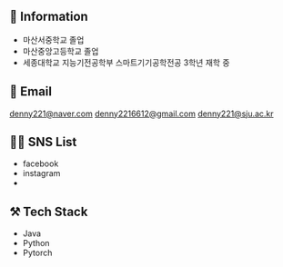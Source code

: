 ## 🏫 Information
- 마산서중학교 졸업
- 마산중앙고등학교 졸업
- 세종대학교 지능기전공학부 스마트기기공학전공 3학년 재학 중 

## 📨 Email
denny221@naver.com
denny2216612@gmail.com
denny221@sju.ac.kr

## 👨‍💻 SNS List
- facebook
- instagram
- 
## ⚒️ Tech Stack
- Java
- Python
- Pytorch
